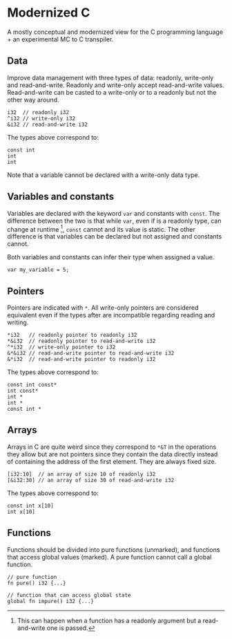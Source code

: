 # Modernized C

A mostly conceptual and modernized view for the C programming language + an
experimental MC to C transpiler.

## Data

Improve data management with three  types  of  data:  readonly,  write-only  and
read-and-write.  Readonly   and   write-only   accept   read-and-write   values.
Read-and-write can be casted to a write-only or to a readonly but not the  other
way around.

```text
i32  // readonly i32
^i32 // write-only i32
&i32 // read-and-write i32
```

The types above correspond to:

```text
const int
int
int
```

Note that a variable cannot be declared with a write-only data type.

## Variables and constants

Variables are declared with the keyword `var` and constants  with  `const`.  The
difference between the two is that while `var`, even if is a readonly type,  can
change at runtime [^1], `const` cannot  and  its  value  is  static.  The  other
difference is that variables can be declared  but  not  assigned  and  constants
cannot.

Both variables and constants  can  infer  their  type  when  assigned  a  value.

[^1]: This  can  happen  when  a  function  has  a  readonly  argument   but   a
read-and-write one is passed.

```text
var my_variable = 5;
```

## Pointers

Pointers  are  indicated  with  `*`.  All  write-only  pointers  are  considered
equivalent even if the  types  after  are  incompatible  regarding  reading  and
writing.

```text
*i32   // readonly pointer to readonly i32
*&i32  // readonly pointer to read-and-write i32
^*i32  // write-only pointer to i32
&*&i32 // read-and-write pointer to read-and-write i32
&*i32  // read-and-write pointer to readonly i32
```

The types above correspond to:

```text
const int const*
int const*
int *
int *
const int *
```

## Arrays

Arrays in C are quite weird since they correspond to  `*&T`  in  the  operations
they allow but are not pointers since they contain the data directly instead  of
containing the address of the first element. They are always fixed size.

```text
[i32:10]  // an array of size 10 of readonly i32
[&i32:30] // an array of size 30 of read-and-write i32
```

The types above correspond to:

```text
const int x[10]
int x[10]
```

## Functions

Functions should be divided into pure functions (unmarked), and  functions  that
access global values (marked). A pure function cannot call  a  global  function.

```text
// pure function
fn pure() i32 {...}

// function that can access global state
global fn impure() i32 {...}
```
